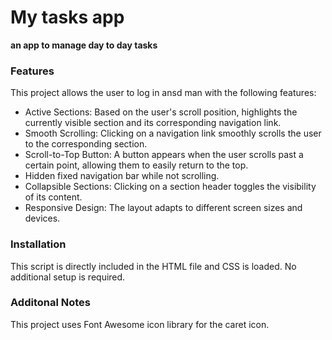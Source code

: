 # My tasks app

**an app to manage day to day tasks**

### Features

This project allows the user to log in ansd man with the following features:

- Active Sections: Based on the user's scroll position, highlights the currently visible section and its corresponding navigation link.
- Smooth Scrolling: Clicking on a navigation link smoothly scrolls the user to the corresponding section.
- Scroll-to-Top Button: A button appears when the user scrolls past a certain point, allowing them to easily return to the top.
- Hidden fixed navigation bar while not scrolling.
- Collapsible Sections: Clicking on a section header toggles the visibility of its content.
- Responsive Design: The layout adapts to different screen sizes and devices.

### Installation

This script is directly included in the HTML file and CSS is loaded. No additional setup is required.

### Additonal Notes

This project uses Font Awesome icon library for the caret icon.
